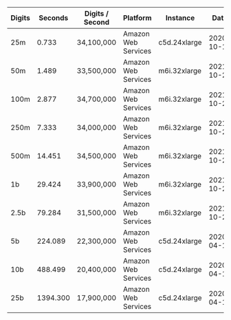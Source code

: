| Digits | Seconds | Digits / Second | Platform | Instance | Date | Files |
| ------ | ------- | --------------- | -------- | -------- | ---- | ----- |
| 25m | 0.733 | 34,100,000 | Amazon Web Services | c5d.24xlarge | 2020-10-10 | [cfg](../Amazon%20Web%20Services/c5d.24xlarge/Log%282%29%20%5Bmachin-secondary%5D/Log%282%29%20-%2020201010-104214.cfg) [out](../Amazon%20Web%20Services/c5d.24xlarge/Log%282%29%20%5Bmachin-secondary%5D/Log%282%29%20-%2020201010-104214.out) [txt](../Amazon%20Web%20Services/c5d.24xlarge/Log%282%29%20%5Bmachin-secondary%5D/Log%282%29%20-%2020201010-104214.txt) |
| 50m | 1.489 | 33,500,000 | Amazon Web Services | m6i.32xlarge | 2021-10-29 | [cfg](../Amazon%20Web%20Services/m6i.32xlarge/Log%282%29%20%5Bmachin-secondary%5D/Log%282%29%20-%2020211029-160940.cfg) [out](../Amazon%20Web%20Services/m6i.32xlarge/Log%282%29%20%5Bmachin-secondary%5D/Log%282%29%20-%2020211029-160940.out) [txt](../Amazon%20Web%20Services/m6i.32xlarge/Log%282%29%20%5Bmachin-secondary%5D/Log%282%29%20-%2020211029-160940.txt) |
| 100m | 2.877 | 34,700,000 | Amazon Web Services | m6i.32xlarge | 2021-10-29 | [cfg](../Amazon%20Web%20Services/m6i.32xlarge/Log%282%29%20%5Bmachin-secondary%5D/Log%282%29%20-%2020211029-160945.cfg) [out](../Amazon%20Web%20Services/m6i.32xlarge/Log%282%29%20%5Bmachin-secondary%5D/Log%282%29%20-%2020211029-160945.out) [txt](../Amazon%20Web%20Services/m6i.32xlarge/Log%282%29%20%5Bmachin-secondary%5D/Log%282%29%20-%2020211029-160945.txt) |
| 250m | 7.333 | 34,000,000 | Amazon Web Services | m6i.32xlarge | 2021-10-29 | [cfg](../Amazon%20Web%20Services/m6i.32xlarge/Log%282%29%20%5Bmachin-secondary%5D/Log%282%29%20-%2020211029-161004.cfg) [out](../Amazon%20Web%20Services/m6i.32xlarge/Log%282%29%20%5Bmachin-secondary%5D/Log%282%29%20-%2020211029-161004.out) [txt](../Amazon%20Web%20Services/m6i.32xlarge/Log%282%29%20%5Bmachin-secondary%5D/Log%282%29%20-%2020211029-161004.txt) |
| 500m | 14.451 | 34,500,000 | Amazon Web Services | m6i.32xlarge | 2021-10-29 | [cfg](../Amazon%20Web%20Services/m6i.32xlarge/Log%282%29%20%5Bmachin-secondary%5D/Log%282%29%20-%2020211029-172311.cfg) [out](../Amazon%20Web%20Services/m6i.32xlarge/Log%282%29%20%5Bmachin-secondary%5D/Log%282%29%20-%2020211029-172311.out) [txt](../Amazon%20Web%20Services/m6i.32xlarge/Log%282%29%20%5Bmachin-secondary%5D/Log%282%29%20-%2020211029-172311.txt) |
| 1b | 29.424 | 33,900,000 | Amazon Web Services | m6i.32xlarge | 2021-10-29 | [cfg](../Amazon%20Web%20Services/m6i.32xlarge/Log%282%29%20%5Bmachin-secondary%5D/Log%282%29%20-%2020211029-172344.cfg) [out](../Amazon%20Web%20Services/m6i.32xlarge/Log%282%29%20%5Bmachin-secondary%5D/Log%282%29%20-%2020211029-172344.out) [txt](../Amazon%20Web%20Services/m6i.32xlarge/Log%282%29%20%5Bmachin-secondary%5D/Log%282%29%20-%2020211029-172344.txt) |
| 2.5b | 79.284 | 31,500,000 | Amazon Web Services | m6i.32xlarge | 2021-10-29 | [cfg](../Amazon%20Web%20Services/m6i.32xlarge/Log%282%29%20%5Bmachin-secondary%5D/Log%282%29%20-%2020211029-203831.cfg) [out](../Amazon%20Web%20Services/m6i.32xlarge/Log%282%29%20%5Bmachin-secondary%5D/Log%282%29%20-%2020211029-203831.out) [txt](../Amazon%20Web%20Services/m6i.32xlarge/Log%282%29%20%5Bmachin-secondary%5D/Log%282%29%20-%2020211029-203831.txt) |
| 5b | 224.089 | 22,300,000 | Amazon Web Services | c5d.24xlarge | 2020-04-18 | [cfg](../Amazon%20Web%20Services/c5d.24xlarge/Log%282%29%20%5Bmachin-secondary%5D/Log%282%29%20-%2020200418-155340.cfg) [out](../Amazon%20Web%20Services/c5d.24xlarge/Log%282%29%20%5Bmachin-secondary%5D/Log%282%29%20-%2020200418-155340.out) [txt](../Amazon%20Web%20Services/c5d.24xlarge/Log%282%29%20%5Bmachin-secondary%5D/Log%282%29%20-%2020200418-155340.txt) |
| 10b | 488.499 | 20,400,000 | Amazon Web Services | c5d.24xlarge | 2020-04-18 | [cfg](../Amazon%20Web%20Services/c5d.24xlarge/Log%282%29%20%5Bmachin-secondary%5D/Log%282%29%20-%2020200418-160215.cfg) [out](../Amazon%20Web%20Services/c5d.24xlarge/Log%282%29%20%5Bmachin-secondary%5D/Log%282%29%20-%2020200418-160215.out) [txt](../Amazon%20Web%20Services/c5d.24xlarge/Log%282%29%20%5Bmachin-secondary%5D/Log%282%29%20-%2020200418-160215.txt) |
| 25b | 1394.300 | 17,900,000 | Amazon Web Services | c5d.24xlarge | 2020-04-18 | [cfg](../Amazon%20Web%20Services/c5d.24xlarge/Log%282%29%20%5Bmachin-secondary%5D/Log%282%29%20-%2020200418-162637.cfg) [out](../Amazon%20Web%20Services/c5d.24xlarge/Log%282%29%20%5Bmachin-secondary%5D/Log%282%29%20-%2020200418-162637.out) [txt](../Amazon%20Web%20Services/c5d.24xlarge/Log%282%29%20%5Bmachin-secondary%5D/Log%282%29%20-%2020200418-162637.txt) |
